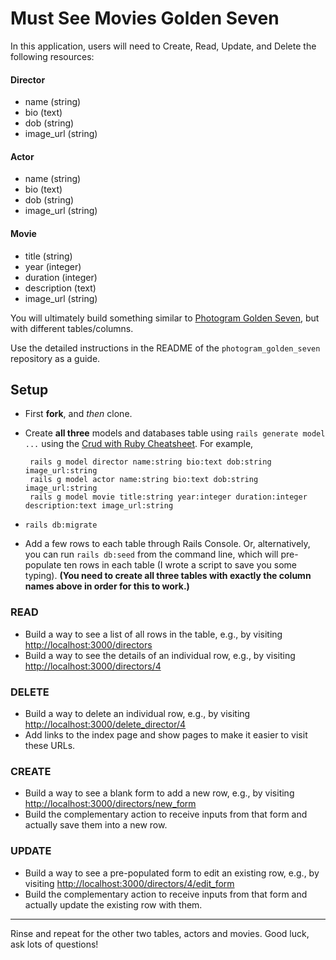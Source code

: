 # Must See Movies Golden Seven

In this application, users will need to Create, Read, Update, and Delete the following resources:

#### Director

 - name (string)
 - bio (text)
 - dob (string)
 - image_url (string)

#### Actor

 - name (string)
 - bio (text)
 - dob (string)
 - image_url (string)

#### Movie

 - title (string)
 - year (integer)
 - duration (integer)
 - description (text)
 - image_url (string)

You will ultimately build something similar to [Photogram Golden Seven](http://photogram-golden-7.herokuapp.com/), but with different tables/columns.

Use the detailed instructions in the README of the `photogram_golden_seven` repository as a guide.

## Setup

 - First **fork**, and *then* clone.
 - Create **all three** models and databases table using `rails generate model ...` using the [Crud with Ruby Cheatsheet](guides.firstdraft.com/crud-with-ruby.html). For example,

        rails g model director name:string bio:text dob:string image_url:string
        rails g model actor name:string bio:text dob:string image_url:string
        rails g model movie title:string year:integer duration:integer description:text image_url:string

 - `rails db:migrate`
 - Add a few rows to each table through Rails Console. Or, alternatively, you can run `rails db:seed` from the command line, which will pre-populate ten rows in each table (I wrote a script to save you some typing). **(You need to create all three tables with exactly the column names above in order for this to work.)**

### READ

 - Build a way to see a list of all rows in the table, e.g., by visiting [http://localhost:3000/directors](http://localhost:3000/directors)
 - Build a way to see the details of an individual row, e.g., by visiting [http://localhost:3000/directors/4](http://localhost:3000/directors/4)

### DELETE

 - Build a way to delete an individual row, e.g., by visiting [http://localhost:3000/delete_director/4](http://localhost:3000/delete_director/4)
 - Add links to the index page and show pages to make it easier to visit these URLs.

### CREATE

 - Build a way to see a blank form to add a new row, e.g., by visiting [http://localhost:3000/directors/new_form](http://localhost:3000/directors/new_form)
 - Build the complementary action to receive inputs from that form and actually save them into a new row.

### UPDATE

 - Build a way to see a pre-populated form to edit an existing row, e.g., by visiting [http://localhost:3000/directors/4/edit_form](http://localhost:3000/directors/4/edit_form)
 - Build the complementary action to receive inputs from that form and actually update the existing row with them.

---

Rinse and repeat for the other two tables, actors and movies. Good luck, ask lots of questions!
